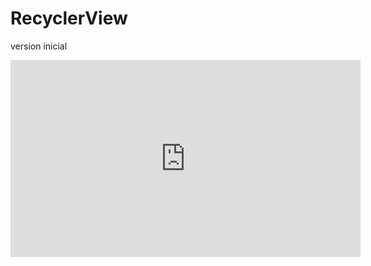 # RecyclerView
version inicial
<iframe width="560" height="315" src="https://www.youtube.com/embed/k3zoVAMuW5w" title="YouTube video player" frameborder="0" allow="accelerometer; autoplay; clipboard-write; encrypted-media; gyroscope; picture-in-picture" allowfullscreen></iframe>
